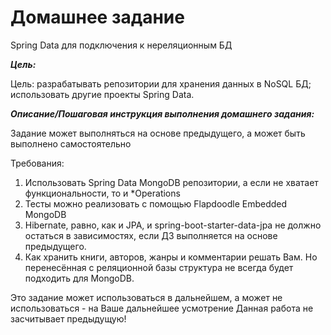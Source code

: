 # Домашнее задание

Spring Data для подключения к нереляционным БД 

***Цель:***

Цель: разрабатывать репозитории для хранения данных в NoSQL БД;
использовать другие проекты Spring Data.

***Описание/Пошаговая инструкция выполнения домашнего задания:***

Задание может выполняться на основе предыдущего, а может быть выполнено самостоятельно

Требования:

1. Использовать Spring Data MongoDB репозитории, а если не хватает функциональности, то и *Operations
2. Тесты можно реализовать с помощью Flapdoodle Embedded MongoDB
3. Hibernate, равно, как и JPA, и spring-boot-starter-data-jpa не должно остаться в зависимостях, если ДЗ выполняется на основе предыдущего.
4. Как хранить книги, авторов, жанры и комментарии решать Вам. Но перенесённая с реляционной базы структура не всегда будет подходить для MongoDB.

Это задание может использоваться в дальнейшем, а может не использоваться - на Ваше дальнейшее усмотрение
Данная работа не засчитывает предыдущую!
